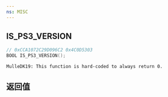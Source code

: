 ```yaml
---
ns: MISC
---
```

## IS_PS3_VERSION

```c
// 0xCCA1072C29D096C2 0x4C0D5303
BOOL IS_PS3_VERSION();
```

```
MulleDK19: This function is hard-coded to always return 0.  
```

## 返回值
